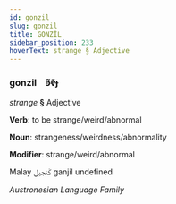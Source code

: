 ```yaml
---
id: gonzil
slug: gonzil
title: GONZİL
sidebar_position: 233
hoverText: strange § Adjective
---
```


### gonzil&emsp;<span kind="abugida">ꜿ̃ⱴ͊ɟ</span>

*strange* **§** Adjective

**Verb**: to be strange/weird/abnormal

**Noun**: strangeness/weirdness/abnormality

**Modifier**: strange/weird/abnormal

Malay ݢنجيل‎ ganjil undefined

*Austronesian Language Family*